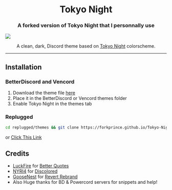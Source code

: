 <h1 align="center">Tokyo Night</h1>
<h3 align="center">A forked version of Tokyo Night that I personnally use</h3>

![](https://github.com/Dyzean/Tokyo-Night/blob/main/assets/preview.png?raw=true)

<p align="center">A clean, dark, Discord theme based on <a href="https://github.com/enkia/tokyo-night-vscode-theme">Tokyo Night</a> colorscheme.</p>

---

## Installation

### BetterDiscord and Vencord

1. Download the theme file [here](https://github.com/ForkPrince/Tokyo-Night/raw/main/tokyo-night.theme.css)
2. Place it in the BetterDiscord or Vencord themes folder
3. Enable Tokyo Night in the themes tab

### Replugged
```sh
cd replugged/themes && git clone https://forkprince.github.io/Tokyo-Night
```
or [Click This Link](https://replugged.dev/install?url=https://forkprince.github.io/Tokyo-Night)

## Credits

- [LuckFire](https://github.com/LuckFire) for [Better Quotes](https://github.com/LuckFire/CSS-Snippets/tree/master/BetterQuotes)
- [NYRI4](https://github.com/NYRI4) for [Discolored](https://github.com/NYRI4/Discolored)
- [GooseNest](https://github.com/Goose-Nest) for [Revert Rebrand](https://github.com/Goose-Nest/GT-RevertRebrand)
- Also Huge thanks for BD & Powercord servers for snippets and help!
